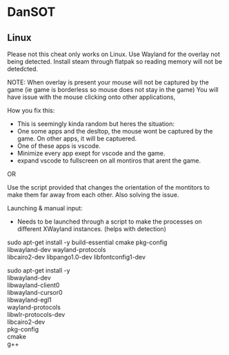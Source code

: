 # DanSOT

## Linux
Please not this cheat only works on Linux. Use Wayland for the overlay not being detected. Install steam through flatpak so reading memory will not be detedcted.

NOTE: When overlay is present your mouse will not be captured by the game (ie game is borderless so mouse does not stay in the game)
You will have issue with the mouse clicking onto other applications,

How you fix this:
 - This is seemingly kinda random but heres the situation:
 - One some apps and the desltop, the mouse wont be captured by the game. On other apps, it will be captuered.
 - One of these apps is vscode.
 - Minimize every app exept for vscode and the game.
 - expand vscode to fullscreen on all montiros that arent the game.

OR

Use the script provided that changes the orientation of the montitors to make them far away from each other. Also solving the issue.

Launching & manual input:
- Needs to be launched through a script to make the processes on different XWayland instances. (helps with detection)



sudo apt-get install -y build-essential cmake pkg-config \
libwayland-dev wayland-protocols \
libcairo2-dev libpango1.0-dev libfontconfig1-dev

sudo apt-get install -y \
libwayland-dev \
libwayland-client0 \
libwayland-cursor0 \
libwayland-egl1 \
wayland-protocols \
libwlr-protocols-dev \
libcairo2-dev \
pkg-config \
cmake \
g++